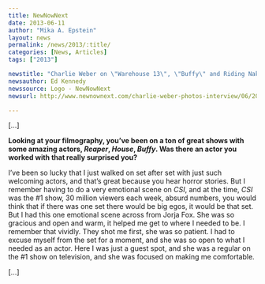 ```yaml
---
title: NewNowNext
date: 2013-06-11
author: "Mika A. Epstein"
layout: news
permalink: /news/2013/:title/
categories: [News, Articles]
tags: ["2013"]

newstitle: "Charlie Weber on \"Warehouse 13\", \"Buffy\" and Riding Naked on an Elephant"
newsauthor: Ed Kennedy
newssource: Logo - NewNowNext
newsurl: http://www.newnownext.com/charlie-weber-photos-interview/06/2013/

---
```


[...]

**Looking at your filmography, you’ve been on a ton of great shows with some amazing actors, _Reaper_, _House_, _Buffy_. Was there an actor you worked with that really surprised you?**

I’ve been so lucky that I just walked on set after set with just such welcoming actors, and that’s great because you hear horror stories. But I remember having to do a very emotional scene on _CSI_, and at the time, _CSI_ was the #1 show, 30 million viewers each week, absurd numbers, you would think that if there was one set there would be big egos, it would be that set. But I had this one emotional scene across from Jorja Fox. She was so gracious and open and warm, it helped me get to where I needed to be. I remember that vividly. They shot me first, she was so patient. I had to excuse myself from the set for a moment, and she was so open to what I needed as an actor. Here I was just a guest spot, and she was a regular on the #1 show on television, and she was focused on making me comfortable.

[...]
